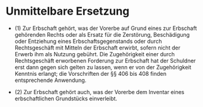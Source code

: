 # Unmittelbare Ersetzung

- (1) Zur Erbschaft gehört, was der Vorerbe auf Grund eines zur Erbschaft gehörenden Rechts oder als Ersatz für die Zerstörung, Beschädigung oder Entziehung eines Erbschaftsgegenstands oder durch Rechtsgeschäft mit Mitteln der Erbschaft erwirbt, sofern nicht der Erwerb ihm als Nutzung gebührt. Die Zugehörigkeit einer durch Rechtsgeschäft erworbenen Forderung zur Erbschaft hat der Schuldner erst dann gegen sich gelten zu lassen, wenn er von der Zugehörigkeit Kenntnis erlangt; die Vorschriften der §§ 406 bis 408 finden entsprechende Anwendung.

- (2) Zur Erbschaft gehört auch, was der Vorerbe dem Inventar eines erbschaftlichen Grundstücks einverleibt.

